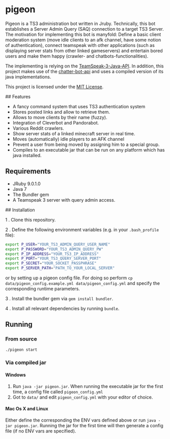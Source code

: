 # pigeon

Pigeon is a TS3 administration bot written in Jruby. Technically, this bot establishes a Server Admin Query (SAQ) connection to a target TS3 Server. 
The motivation for implementing this bot is manyfold: Define a basic client moderation system (move idle clients to an afk channel, have some notion of authentication), 
connect teamspeak with other applications (such as displaying server stats from other linked gameservers) 
and entertain bored users and make them happy (crawler- and chatbots-functionalities).

The implementing is relying on the [TeamSpeak-3-Java-API](https://github.com/TheHolyWaffle/TeamSpeak-3-Java-API).
In addition, this project makes use of the [chatter-bot-api](https://github.com/pierredavidbelanger/chatter-bot-api) and uses a compiled version of its java implementations. 

This project is licensed under the [MIT License](https://github.com/simplay/pigeon/blob/master/LICENSE).

## Features

+ A fancy command system that uses TS3 authentication system
+ Stores posted links and allow to retrieve them.
+ Allows to move clients by their name (fuzzy).
+ Integration of Cleverbot and Pandorabot.
+ Various Reddit crawlers.
+ Show server stats of a linked minecraft server in real time.
+ Moves (automatically) idle players to an AFK channel
+ Prevent a user from being moved by assigning him to a special group.
+ Compiles to an executable jar that can be run on any platform which has java installed.

## Requirements
+ JRuby 9.0.1.0
+ Java 7
+ The Bundler gem
+ A Teamspeak 3 server with query admin access.

## Installation

1 . Clone this repository.

2 . Define the following environment variables (e.g. in your `.bash_profile` file):

  ```bash
  export P_USER="YOUR_TS3_ADMIN_QUERY_USER_NAME"
  export P_PASSWORD="YOUR_TS3_ADMIN_QUERY_PW"
  export P_IP_ADDRESS="YOUR_TS3_IP_ADDRESS"
  export P_PORT="YOUR_TS3_QUERY_SERVER_PORT"
  export P_SECRET="YOUR_SOCKET_PASSPHRASE"
  export P_SERVER_PATH="PATH_TO_YOUR_LOCAL_SERVER"
  ```

or by setting up a pigeon config file. For doing so perform `cp data/pigeon_config.example.yml data/pigeon_config.yml` and specify the corresponding runtime parameters.

3 . Install the bundler gem via `gem install bundler`.

4 . Install all relevant dependencies by running `bundle`.

## Running

### From source
```bash
./pigeon start
```

### Via compiled jar

#### Windows

1. Run `java -jar pigeon.jar`. When running the executable jar for the first time, a config file called `pigeon_config.yml`
2. Got to `data/` and edit `pigeon_config.yml` with your editor of choice.

#### Mac Os X and Linux

Either define the corresponding the ENV vars defined above or run `java -jar pigeon.jar`. Running the jar for the first time will then generate a config file (if no ENV vars are specified).

